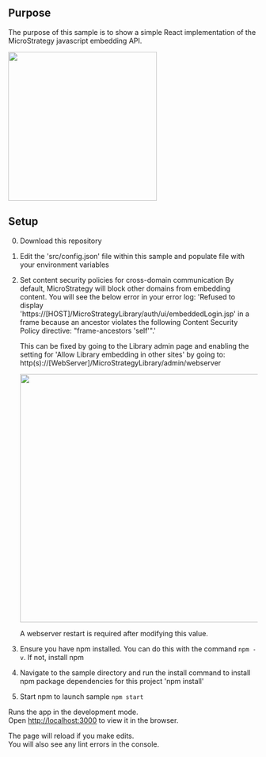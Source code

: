## Purpose

The purpose of this sample is to show a simple React implementation of the MicroStrategy javascript embedding API.

<img src="https://github.com/slippens/MicroStrategy/blob/master/JS%20Emebedding%20API/React%20Sample/results.png"  width="300"/>

## Setup
0) Download this repository
1) Edit the 'src/config.json' file within this sample and populate file with your environment variables
2) Set content security policies for cross-domain communication
	By default, MicroStrategy will block other domains from embedding content. You will see the below error in your error log: 
	'Refused to display 'https://[HOST]/MicroStrategyLibrary/auth/ui/embeddedLogin.jsp' in a frame because an ancestor violates the following Content Security Policy directive: "frame-ancestors 'self'".'

	This can be fixed by going to the Library admin page and enabling the setting for 'Allow Library embedding in other sites' by going to:
	http(s)://[WebServer]/MicroStrategyLibrary/admin/webserver


	
	<img src="https://github.com/slippens/MicroStrategy/blob/master/JS%20Emebedding%20API/React%20Sample/webAdmin.png"  width="500" />


	A webserver restart is required after modifying this value.

3) Ensure you have npm installed. You can do this with the command `npm -v`. If not, install npm

4) Navigate to the sample directory and run the install command to install npm package dependencies for this project 'npm install'

5) Start npm to launch sample `npm start`

Runs the app in the development mode.<br>
Open [http://localhost:3000](http://localhost:3000) to view it in the browser.

The page will reload if you make edits.<br>
You will also see any lint errors in the console.


